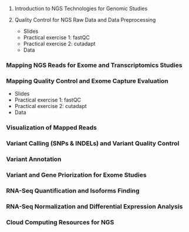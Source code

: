                         
1. Introduction to NGS Technologies for Genomic Studies


2. Quality Control for NGS Raw Data and Data Preprocessing
    - Slides
    - Practical exercise 1: fastQC
    - Practical exercise 2: cutadapt
    - Data

### Mapping NGS Reads for Exome and Transcriptomics Studies



### Mapping Quality Control and Exome Capture Evaluation

- Slides
- Practical exercise 1: fastQC
- Practical exercise 2: cutadapt
- Data


### Visualization of Mapped Reads



### Variant Calling (SNPs & INDELs) and Variant Quality Control



### Variant Annotation



### Variant and Gene Priorization for Exome Studies



### RNA-Seq Quantification and Isoforms Finding



### RNA-Seq Normalization and Differential Expression Analysis



### Cloud Computing Resources for NGS
